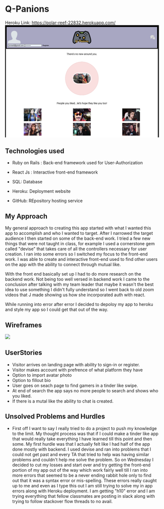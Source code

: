 # Q-Panions
Heroku Link: https://polar-reef-22832.herokuapp.com/
<img src="Coverphoto2.jpg">

## Technologies used
- Ruby on Rails : Back-end framework used for User-Authorization

- React Js : Interactive front-end framework

- SQL: Database 
- Heroku: Deployment website
- GitHub: REpository hosting service

## My Approach
My general approach to creating this app started with what I wanted this app to accomplish and who I wanted to target. After I narrowed the target audience I then started on some of the back-end work. I tried a few new things that were not taught in class, for example I used a cornerstone gem called "devise" that takes care of all the controllers necessary for user creation. I ran into some errors so I switched my focus to the front-end work. I was able to create and interactive front-end used to find other users on the app with the ability to connect through mutual like. 


 With the front end basically set up I had to do more research on the backend work. Not being too well versed in backend work I came to the conclusion after talking with my team leader that maybe it wasn't the best idea to use something I didn't fully understand so I went back to old zoom videos that J made showing us how she incorporated auth with react. 

While running into error after error I decided to depoloy my app to heroku and style my app so I could get that out of the way.

## Wireframes
<img src='Wireframes.jpg'>
    
## UserStories
- Visitor arrives on landing page with ability to sign-in or register.
- Visitor makes account with prefrence of what platform they have
- Option to import avatar photo
- Option to fillout bio
- User goes on seach page to find gamers in a tinder like swipe.
- At end of search the app says no more people to search and shows who you liked.
- If there is a mutal like the ability to chat is created.


## Unsolved Problems and Hurdles
- First off I want to say I really tried to do a project to push my knowledge to the limit. My thought process was that if I could make a tinder like app that would really take everything I have learned till this point and then some. My first hurdle was that I actually felt like I had half of the app done mostly with backend. I used devise and ran into problems that I could not get past and every TA that tried to help was having similar problems and couldn't help me solve the problem. So on Wednesday I decided to cut my losses and start over and try getting the front-end portion of my app out of the way which work fairly well till I ran into more errors that seemed to be a never ending rabbit hole only to find out that it was a syntax error or mis-spelling. These errors really caught up to me and even as I type this out I am still trying to solve my in app errors along with Heroku deployment. I am getting "h10" error and I am trying everything that fellow classmates are posting in slack along with trying to follow stackover flow threads to no avail.
